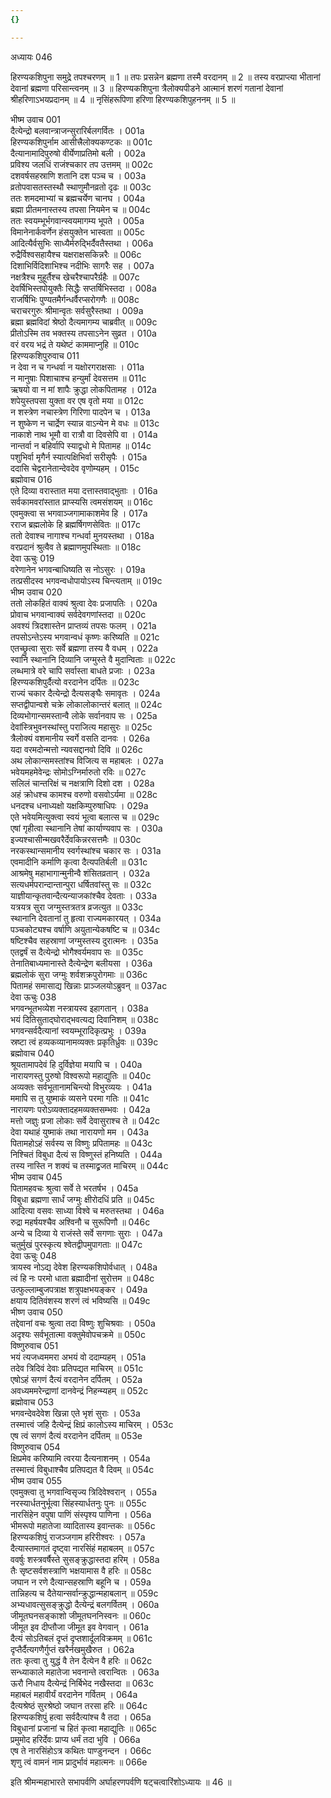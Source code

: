 ```yaml
---
{}

---
```



अध्यायः 046

हिरण्यकशिपुना समुद्रे तपश्चरणम् ॥ 1 ॥ तपः प्रसन्नेन ब्रह्मणा तस्मै वरदानम् ॥ 2 ॥ तस्य वरप्राप्त्या भीतानां देवानां ब्रह्मणा परिसान्त्वनम् ॥ 3 ॥ हिरण्यकशिपुना त्रैलोक्यपीडने आत्मानं शरणं गतानां देवानां श्रीहरिणाऽभयप्रदानम् ॥ 4 ॥ नृसिंहरूपिणा हरिणा हिरण्यकशिपुहननम् ॥ 5 ॥
	
भीष्म उवाच 	001  
दैत्येन्द्रो बलवान्त्राजन्सुरारिर्बलगर्वितः ।	001a  
हिरण्यकशिपुर्नाम आसीत्त्रैलोक्यकण्टकः ॥	001c  
दैत्यानामादिपुरुषो वीर्येणाप्रतिमो बली ।	002a  
प्रविश्य जलधिं राजंश्चकार तप उत्तमम् ॥	002c  
दशवर्षसहस्राणि शतानि दश पञ्च च ।	003a  
व्रतोपवासतस्तस्थौ स्थाणुमौनव्रतो दृढः ॥	003c  
ततः शमदमाभ्यां च ब्रह्मचर्येण चानघ ।	004a  
ब्रह्मा प्रीतमनास्तस्य तपसा नियमेन च ॥	004c  
ततः स्वयम्भूर्भगवान्स्वयमागम्य भूपते ।	005a  
विमानेनार्कवर्णेन हंसयुक्तेन भास्वता ॥	005c  
आदित्यैर्वसुभिः साध्यैर्मरुद्भिर्दैवतैस्तथा ।	006a  
रुद्रैर्विश्वसहायैश्च यक्षराक्षसकिन्नरैः ॥	006c  
दिशाभिर्विदिशाभिश्च नदीभिः सागरैः सह ।	007a  
नक्षत्रैश्च मुहूर्तैश्च खेचरैश्चापरैर्ग्रहैः ॥	007c  
देवर्षिभिस्तपोयुक्तैः सिद्धैः सप्तर्षिभिस्तदा ।	008a  
राजर्षिभिः पुण्यतमैर्गन्धर्वैरप्सरोगणैः ॥	008c  
चराचरगुरुः श्रीमान्वृतः सर्वसुरैस्तथा ।	009a  
ब्रह्मा ब्रह्मविदां श्रेष्ठो दैत्यमागम्य चाब्रवीत् ॥	009c  
प्रीतोऽस्मि तव भक्तस्य तपसाऽनेन सुव्रत ।	010a  
वरं वरय भद्रं ते यथेष्टं काममाप्नुहि ॥	010c  
हिरण्यकशिपुरुवाच 	011  
न देवा न च गन्धर्वा न यक्षोरगराक्षसाः ।	011a  
न मानुषाः पिशाचाश्च हन्युर्मां देवसत्तम ॥	011c  
ऋषयो वा न मां शापैः क्रुद्धा लोकपितामह ।	012a  
शपेयुस्तपसा युक्ता वर एष वृतो मया ॥	012c  
न शस्त्रेण नचास्त्रेण गिरिणा पादपेन च ।	013a  
न शुष्केण न चार्द्रेण स्यान्न वाऽन्येन मे वधः ॥	013c  
नाकाशे नाथ भूमौ वा रात्रौ वा दिवसेपि वा ।	014a  
नान्तर्वा न बहिर्वापि स्याद्वधो मे पितामह ॥	014c  
पशुभिर्वा मृगैर्न स्यात्पक्षिभिर्वा सरीसृपैः ।	015a  
ददासि चेद्वरानेतान्देवदेव वृणोम्यहम् । 	015c  
ब्रह्मोवाच 	016  
एते दिव्या वरास्तात मया दत्तास्तवाद्भुताः  ।	016a  
सर्वकामवरांस्तात प्राप्स्यसि त्वमसंशयम्  ॥ 	016c  
एवमुक्त्वा स भगवाञ्जगामाकाशमेव हि । 	017a  
रराज ब्रह्मलोके हि ब्रह्मर्षिगणसेवितः ॥ 	017c  
ततो देवाश्च नागाश्च गन्धर्वा मुनयस्तथा ।	018a  
वरप्रदानं श्रुत्वैव ते ब्रह्माणमुपस्थिताः ॥ 	018c  
देवा ऊचुः 	019  
वरेणानेन भगवन्बाधिष्यति स नोऽसुरः ।	019a  
तत्प्रसीदस्व भगवन्वधोपायोऽस्य चिन्त्यताम् ॥	019c  
भीष्म उवाच 	020  
ततो लोकहितं वाक्यं श्रुत्वा देवः प्रजापतिः ।	020a  
प्रोवाच भगवान्वाक्यं सर्वदेवगणांस्तदा ॥	020c  
अवश्यं त्रिदशास्तेन प्राप्तव्यं तपसः फलम् ।	021a  
तपसोऽन्तेऽस्य भगवान्वधं कृष्णः करिष्यति ॥	021c  
एतच्छ्रुत्वा सुराः सर्वे ब्रह्मणा तस्य वै वधम् ।	022a  
स्वानि स्थानानि दिव्यानि जग्मुस्ते वै मुदान्विताः ॥	022c  
लब्धमात्रे वरे चापि सर्वास्ता बाधते प्रजाः ।	023a  
हिरण्यकशिपुर्दैत्यो वरदानेन दर्पितः ॥	023c  
राज्यं चकार दैत्येन्द्रो दैत्यसङ्घैः समावृतः ।	024a  
सप्तद्वीपान्वशे चक्रे लोकालोकान्तरं बलात् ॥	024c  
दिव्यभोगान्समस्तान्वै लोके सर्वानवाप सः ।	025a  
देवांस्त्रिभुवनस्थांस्तु पराजित्य महासुरः ॥	025c  
त्रैलोक्यं वशमानीय स्वर्गे वसति दानवः ।	026a  
यदा वरमदोन्मत्तो न्यवसद्दानवो दिवि ॥	026c  
अथ लोकान्समस्तांश्च विजित्य स महाबलः ।	027a  
भवेयमहमेवेन्द्रः सोमोऽग्निर्मारुतो रविः ॥	027c  
सलिलं चान्तरिक्षं च नक्षत्राणि दिशो दश ।	028a  
अहं क्रोधश्च कामश्च वरुणो वसवोऽर्यमा ॥	028c  
धनदश्च धनाध्यक्षो यक्षकिम्पुरुषाधिपः ।	029a  
एते भवेयमित्युक्त्वा स्वयं भूत्वा बलात्स च ॥	029c  
एषां गृहीत्वा स्थानानि तेषां कार्याण्यवाप सः ।	030a  
इज्यश्चासीन्मखवरैर्देवकिन्नरसत्तमैः ॥	030c  
नरकस्थान्समानीय स्वर्गस्थांश्च चकार सः ।	031a  
एवमादीनि कर्माणि कृत्वा दैत्यपतिर्बली ॥	031c  
आश्रमेषु महाभागान्मुनीन्वै शंसितव्रतान् ।	032a  
सत्यधर्मपरान्दान्तान्पुरा धर्षितवांस्तु सः ॥	032c  
याज्ञीयान्कृतवान्दैत्यन्याजकांश्चैव देवताः ।	033a  
यत्रयत्र सुरा जग्मुस्तत्रतत्र व्रजत्युत ॥	033c  
स्थानानि देवतानां तु हृत्वा राज्यमकारयत् ।	034a  
पञ्चकोट्यश्च वर्षाणि अयुतान्येकषष्टि च ॥	034c  
षष्टिश्चैव सहस्राणां जग्मुस्तस्य दुरात्मनः ।	035a  
एतद्वर्षं स दैत्येन्द्रो भोगैश्वर्यमवाप सः ॥	035c  
तेनातिबाध्यमानास्ते दैत्येन्द्रेण बलीयसा ।	036a  
ब्रह्मलोकं सुरा जग्मुः शर्वशक्रपुरोगमाः ॥	036c  
पितामहं समासाद्य खिन्नाः प्राञ्जलयोऽब्रुवन् ॥	037ac  
देवा ऊचुः 	038  
भगवन्भूतभव्येश नस्त्रायस्व इहागतान् ।	038a  
भयं दितिसुताद्घोराद्भवत्यद्य दिवानिशम् ॥	038c  
भगवन्सर्वदैत्यानां स्वयम्भूरादिकृत्प्रभुः ।	039a  
स्रष्टा त्वं हव्यकव्यानामव्यक्तः प्रकृतिर्ध्रुवः ॥	039c  
ब्रह्मोवाच 	040  
श्रूयतामापदेवं हि दुर्विज्ञेया मयापि च ।	040a  
नारायणस्तु पुरुषो विश्वरूपो महाद्युतिः ॥	040c  
अव्यक्तः सर्वभूतानामचिन्त्यो विभुरव्ययः ।	041a  
ममापि स तु युष्माकं व्यसने परमा गतिः ॥	041c  
नारायणः परोऽव्यक्तादहमव्यक्तसम्भवः ।	042a  
मत्तो जज्ञुः प्रजा लोकाः सर्वे देवासुराश्च ते ॥	042c  
देवा यथाहं युष्माकं तथा नारायणो मम ।	043a  
पितामहोऽहं सर्वस्य स विष्णुः प्रपितामहः ॥	043c  
निश्चितं विबुधा दैत्यं स विष्णुस्तं हनिष्यति ।	044a  
तस्य नास्ति न शक्यं च तस्माद्व्रजत माचिरम् ॥	044c  
भीष्म उवाच 	045  
पितामहवचः श्रुत्वा सर्वे ते भरतर्षभ ।	045a  
विबुधा ब्रह्मणा सार्धं जग्मुः क्षीरोदधिं प्रति ॥	045c  
आदित्या वसवः साध्या विश्वे च मरुतस्तथा ।	046a  
रुद्रा महर्षयश्चैव अश्विनौ च सुरूपिणौ ॥	046c  
अन्ये च दिव्या ये राजंस्ते सर्वे सगणाः सुराः ।	047a  
चतुर्मुखं पुरस्कृत्य श्वेतद्वीपमुपागताः ॥	047c  
देवा ऊचुः 	048  
त्रायस्व नोऽद्य देवेश हिरण्यकशिपोर्वधात् ।	048a  
त्वं हि नः परमो धाता ब्रह्मादीनां सुरोत्तम ॥	048c  
उत्फुल्लाम्बुजपत्राक्ष शत्रुपक्षभयङ्कर ।	049a  
क्षयाय दितिवंशस्य शरणं त्वं भविष्यसि ॥	049c  
भीष्ण उवाच 	050  
तद्देवानां वचः श्रुत्वा तदा विष्णुः शुचिश्रवाः ।	050a  
अदृश्यः सर्वभूतात्मा वक्तुमेवोपचक्रमे ॥	050c  
विष्णुरुवाच 	051  
भयं त्यजध्वममरा अभयं वो ददाम्यहम् ।	051a  
तदेव त्रिदिवं देवाः प्रतिपद्यत माचिरम् ॥	051c  
एषोऽहं सगणं दैत्यं वरदानेन दर्पितम् ।	052a  
अवध्यममरेन्द्राणां दानवेन्द्रं निहन्म्यहम् ॥ 	052c  
ब्रह्मोवाच 	053  
भगवन्देवदेवेश खिन्ना एते भृशं सुराः ।	053a  
तस्मात्त्वं जहि दैत्येन्द्रं क्षिप्रं कालोऽस्य माचिरम् ।	053c  
एष त्वं सगणं दैत्यं वरदानेन दर्पितम् ॥	053e  
विष्णुरुवाच 	054  
क्षिप्रमेव करिष्यामि त्वरया दैत्यनाशनम् ।	054a  
तस्मात्त्वं विबुधाश्चैव प्रतिपद्यत वै दिवम् ॥	054c  
भीष्म उवाच 	055  
एवमुक्त्वा तु भगवान्विसृज्य त्रिदिवेश्वरान् ।	055a  
नरस्यार्धतनुर्भूत्वा सिंहस्यार्धतनुः पुनः ॥	055c  
नारसिंहेन वपुषा पाणिं संस्पृश्य पाणिना ।	056a  
भीमरूपो महातेजा व्यादितास्य इवान्तकः ॥	056c  
हिरण्यकशिपुं राजञ्जगाम हरिरीश्वरः ।	057a  
दैत्यास्तमागतं दृष्ट्वा नारसिंहं महाबलम् ॥	057c  
ववर्षुः शस्त्रवर्षैस्ते सुसङ्क्रुद्धास्तदा हरिम् ।	058a  
तैः सृष्टसर्वशस्त्राणि भक्षयामास वै हरिः ॥	058c  
जघान न रणे दैत्यान्सहस्राणि बहूनि च ।	059a  
तान्निहत्य च दैतेयान्सर्वान्क्रुद्धान्महाबलान् ॥	059c  
अभ्यधावत्सुसङ्क्रुद्धो दैत्येन्द्रं बलगर्वितम् ।	060a  
जीमूतघनसङ्काशो जीमूतघननिस्वनः ॥	060c  
जीमूत इव दीप्तौजा जीमूत इव वेगवान् ।	061a  
दैत्यं सोऽतिबलं दृप्तं दृप्तशार्दूलविक्रमम् ॥	061c  
दृप्तैर्दैत्यगणैर्गुप्तं खरैर्नखमुखैरुत ।	062a  
ततः कृत्वा तु युद्धं वै तेन दैत्येन वै हरिः ॥	062c  
सन्ध्याकाले महातेजा भवनान्ते त्वरान्वितः ।	063a  
ऊरौ निधाय दैत्येन्द्रं निर्बिभेद नखैस्तदा ॥	063c  
महाबलं महावीर्यं वरदानेन गर्वितम् ।	064a  
दैत्यश्रेष्ठं सुरश्रेष्ठो जघान तरसा हरिः ॥	064c  
हिरण्यकशिपुं हत्वा सर्वदैत्यांश्च वै तदा ।	065a  
विबुधानां प्रजानां च हितं कृत्वा महाद्युतिः ॥	065c  
प्रमुमोद हरिर्देवः प्राप्य धर्मं तदा भुवि ।	066a  
एष ते नारसिंहोऽत्र कथितः पाण्डुनन्दन ।	066c  
शृणु त्वं वामनं नाम प्रादुर्भावं महात्मनः ॥ 	066e  

इति श्रीमन्महाभारते सभापर्वणि अर्घाहरणपर्वणि षट्चत्वारिंशोऽध्यायः ॥ 46 ॥